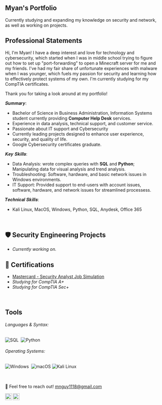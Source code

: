 ## Myan's Portfolio
Currently studying and expanding my knowledge on security and network, as well as working on projects.
## Professional Statements
Hi, I'm Myan! I have a deep interest and love for technology and cybersecurity, which started when I was in middle school trying to figure out how to set up "port-forwarding" to open a Minecraft server for me and my friends. I've had my fair share of unfortunate experiences with malware when I was younger, which fuels my passion for security and learning how to effectively protect systems of my own. I'm currently studying for my CompTIA certificates.

Thank you for taking a look around at my portfolio!

𝑺𝒖𝒎𝒎𝒂𝒓𝒚: 
* Bachelor of Science in Business Administration, Information Systems student currently providing **Computer Help Desk** services.
* Experience in data analysis, technical support, and customer service.
* Passionate about IT support and Cybersecurity
* Currently leading projects designed to enhance user experience, security, and quality of life.
* Google Cybersecurity certificates graduate.

𝑲𝒆𝒚 𝑺𝒌𝒊𝒍𝒍𝒔:
* Data Analysis: wrote complex queries with **SQL** and **Python**; Manipulating data for visual analysis and trend analysis.
* Troubleshooting: Software, hardware, and basic network issues in Windows environments.
* IT Support: Provided support to end-users with account issues, software, hardware, and network issues for streamlined processess.

𝑻𝒆𝒄𝒉𝒏𝒊𝒄𝒂𝒍 𝑺𝒌𝒊𝒍𝒍𝒔:
* Kali Linux, MacOS, Windows, Python, SQL, Anydesk, Office 365
<br>

## 🛡️ Security Engineering Projects
- _Currently working on._

## 📃 Certifications
- [Mastercard - Security Analyst Job Simulation](https://forage-uploads-prod.s3.amazonaws.com/completion-certificates/mfxGwGDp6WkQmtmTf/vcKAB5yYAgvemepGQ_mfxGwGDp6WkQmtmTf_68abca7b7ffdd58dc7e1368e_1756710342583_completion_certificate.pdf)
- _Studying for CompTIA A+_
- _Studying for CompTIA Sec+_
<br>

## Tools
###### Languages & Syntax:
![SQL](https://img.shields.io/badge/-SQL-000?style=for-the-badge&logo=MySQL&logoColor=white)&nbsp;
![Python](https://img.shields.io/badge/python-3670A0?style=for-the-badge&logo=python&logoColor=ffdd54)&nbsp;

###### Operating Systems:
![Windows](https://img.shields.io/badge/Windows-0078D6?style=for-the-badge&logo=windows&logoColor=white)&nbsp;
![macOS](https://img.shields.io/badge/macOS-FFFFFF?style=for-the-badge&logo=apple&logoColor=black)
![Kali Linux](https://img.shields.io/badge/Linux-FCC624?style=for-the-badge&logo=linux&logoColor=black)&nbsp;
<br>
<br>
<br>

📩 Feel free to reach out! [mnguy1118@gmail.com](mailto:mnguy1118@gmail.com)

[<img align="left" alt="Myan Nguyen | LinkedIn" width="22px" src="https://cdn.jsdelivr.net/npm/simple-icons@v3/icons/linkedin.svg" />][linkedin]
[<img align="left" alt="Myan Nguyen | Email" width="22px" src="https://cdn.jsdelivr.net/npm/simple-icons@v3/icons/gmail.svg" />][gmail]

[linkedin]: https://linkedin.com/in/myan-nguyen
[gmail]: mailto:mnguy1118@gmail.com
